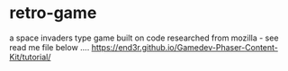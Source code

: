 # retro-game
a space invaders type game built on code researched from mozilla - see read me file below ....
https://end3r.github.io/Gamedev-Phaser-Content-Kit/tutorial/
